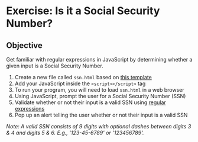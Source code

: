 # Exercise: Is it a Social Security Number?

## Objective

Get familiar with regular expressions in JavaScript by determining whether a given input is a Social Security Number.

1. Create a new file called `ssn.html` based on [this template](https://raw.githubusercontent.com/segdeha/pdxcodeguild/master/2.%20HTML%20%26%20CSS/solutions/structure-with-inline-css-and-javascript.html?token=AAAQ0sNxHlhyXhaAZLGeWybrKtZIAd68ks5XZzmgwA%3D%3D)
1. Add your JavaScript inside the `<script></script>` tag
1. To run your program, you will need to load `ssn.html` in a web browser
1. Using JavaScript, prompt the user for a Social Security Number (SSN)
1. Validate whether or not their input is a valid SSN using [regular expressions](https://github.com/segdeha/pdxcodeguild/blob/master/3.%20JavaScript/0/regular-expressions.md)
1. Pop up an alert telling the user whether or not their input is a valid SSN

_Note: A valid SSN consists of 9 digits with optional dashes between digits 3 & 4 and digits 5 & 6. E.g., '123-45-6789' or '123456789'._
